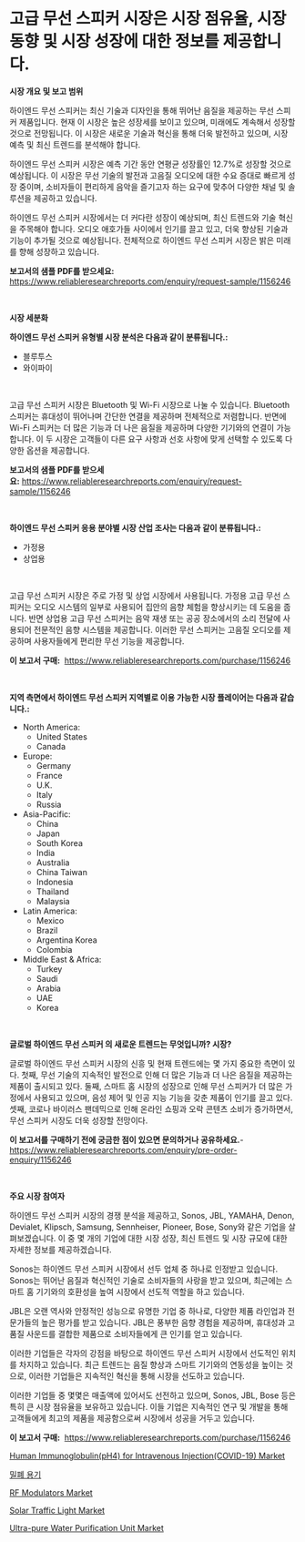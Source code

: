 <p><h1>고급 무선 스피커 시장은 시장 점유율, 시장 동향 및 시장 성장에 대한 정보를 제공합니다.</h1></p><p><strong>시장 개요 및 보고 범위</strong></p>
<p><p>하이엔드 무선 스피커는 최신 기술과 디자인을 통해 뛰어난 음질을 제공하는 무선 스피커 제품입니다. 현재 이 시장은 높은 성장세를 보이고 있으며, 미래에도 계속해서 성장할 것으로 전망됩니다. 이 시장은 새로운 기술과 혁신을 통해 더욱 발전하고 있으며, 시장 예측 및 최신 트렌드를 분석해야 합니다.</p><p>하이엔드 무선 스피커 시장은 예측 기간 동안 연평균 성장률인 12.7%로 성장할 것으로 예상됩니다. 이 시장은 무선 기술의 발전과 고음질 오디오에 대한 수요 증대로 빠르게 성장 중이며, 소비자들이 편리하게 음악을 즐기고자 하는 요구에 맞추어 다양한 채널 및 솔루션을 제공하고 있습니다.</p><p>하이엔드 무선 스피커 시장에서는 더 커다란 성장이 예상되며, 최신 트렌드와 기술 혁신을 주목해야 합니다. 오디오 애호가들 사이에서 인기를 끌고 있고, 더욱 향상된 기술과 기능이 추가될 것으로 예상됩니다. 전체적으로 하이엔드 무선 스피커 시장은 밝은 미래를 향해 성장하고 있습니다.</p></p>
<p><strong>보고서의 샘플 PDF를 받으세요:</strong> <a href="https://www.reliableresearchreports.com/enquiry/request-sample/1156246">https://www.reliableresearchreports.com/enquiry/request-sample/1156246</a></p>
<p>&nbsp;</p>
<p><strong>시장 세분화</strong></p>
<p><strong>하이엔드 무선 스피커 유형별 시장 분석은 다음과 같이 분류됩니다.:</strong></p>
<p><ul><li>블루투스</li><li>와이파이</li></ul></p>
<p>&nbsp;</p>
<p><p>고급 무선 스피커 시장은 Bluetooth 및 Wi-Fi 시장으로 나눌 수 있습니다. Bluetooth 스피커는 휴대성이 뛰어나며 간단한 연결을 제공하며 전체적으로 저렴합니다. 반면에 Wi-Fi 스피커는 더 많은 기능과 더 나은 음질을 제공하며 다양한 기기와의 연결이 가능합니다. 이 두 시장은 고객들이 다른 요구 사항과 선호 사항에 맞게 선택할 수 있도록 다양한 옵션을 제공합니다.</p></p>
<p><strong>보고서의 샘플 PDF를 받으세요:</strong>&nbsp;<a href="https://www.reliableresearchreports.com/enquiry/request-sample/1156246">https://www.reliableresearchreports.com/enquiry/request-sample/1156246</a></p>
<p>&nbsp;</p>
<p><strong> 하이엔드 무선 스피커 응용 분야별 시장 산업 조사는 다음과 같이 분류됩니다.:</strong></p>
<p><ul><li>가정용</li><li>상업용</li></ul></p>
<p>&nbsp;</p>
<p><p>고급 무선 스피커 시장은 주로 가정 및 상업 시장에서 사용됩니다. 가정용 고급 무선 스피커는 오디오 시스템의 일부로 사용되어 집안의 음향 체험을 향상시키는 데 도움을 줍니다. 반면 상업용 고급 무선 스피커는 음악 재생 또는 공공 장소에서의 소리 전달에 사용되어 전문적인 음향 시스템을 제공합니다. 이러한 무선 스피커는 고음질 오디오를 제공하며 사용자들에게 편리한 무선 기능을 제공합니다.</p></p>
<p><strong>이 보고서 구매:</strong>&nbsp; <a href="https://www.reliableresearchreports.com/purchase/1156246">https://www.reliableresearchreports.com/purchase/1156246</a></p>
<p>&nbsp;</p>
<p><strong>지역 측면에서 하이엔드 무선 스피커 지역별로 이용 가능한 시장 플레이어는 다음과 같습니다.:</strong></p>
<p><ul>
    <li>
        North America:
        <ul>
            <li>United States</li>
            <li>Canada</li>
        </ul>
    </li>
    <li>
        Europe:
        <ul>
            <li>Germany</li>
            <li>France</li>
            <li>U.K.</li>
            <li>Italy</li>
            <li>Russia</li>
        </ul>
    </li>
    <li>
        Asia-Pacific:
        <ul>
            <li>China</li>
            <li>Japan</li>
            <li>South Korea</li>
            <li>India</li>
            <li>Australia</li>
            <li>China Taiwan</li>
            <li>Indonesia</li>
            <li>Thailand</li>
            <li>Malaysia</li>
        </ul>
    </li>
    <li>
        Latin America:
        <ul>
            <li>Mexico</li>
            <li>Brazil</li>
            <li>Argentina Korea</li>
            <li>Colombia</li>
        </ul>
    </li>
    <li>
        Middle East & Africa:
        <ul>
            <li>Turkey</li>
            <li>Saudi</li>
            <li>Arabia</li>
            <li>UAE</li>
            <li>Korea</li>
        </ul>
    </li>
    </ul></p>
<p>&nbsp;</p>
<p><strong>글로벌 하이엔드 무선 스피커 의 새로운 트렌드는 무엇입니까? 시장?</strong></p>
<p><p>글로벌 하이엔드 무선 스피커 시장의 신흥 및 현재 트렌드에는 몇 가지 중요한 측면이 있다. 첫째, 무선 기술의 지속적인 발전으로 인해 더 많은 기능과 더 나은 음질을 제공하는 제품이 출시되고 있다. 둘째, 스마트 홈 시장의 성장으로 인해 무선 스피커가 더 많은 가정에서 사용되고 있으며, 음성 제어 및 인공 지능 기능을 갖춘 제품이 인기를 끌고 있다. 셋째, 코로나 바이러스 팬데믹으로 인해 온라인 쇼핑과 오락 콘텐츠 소비가 증가하면서, 무선 스피커 시장도 더욱 성장할 전망이다.</p></p>
<p><strong>이 보고서를 구매하기 전에 궁금한 점이 있으면 문의하거나 공유하세요.</strong>- <a href="https://www.reliableresearchreports.com/enquiry/pre-order-enquiry/1156246">https://www.reliableresearchreports.com/enquiry/pre-order-enquiry/1156246</a></p>
<p>&nbsp;</p>
<p><strong>주요 시장 참여자</strong></p>
<p><p>하이엔드 무선 스피커 시장의 경쟁 분석을 제공하고, Sonos, JBL, YAMAHA, Denon, Devialet, Klipsch, Samsung, Sennheiser, Pioneer, Bose, Sony와 같은 기업을 살펴보겠습니다. 이 중 몇 개의 기업에 대한 시장 성장, 최신 트렌드 및 시장 규모에 대한 자세한 정보를 제공하겠습니다.</p><p>Sonos는 하이엔드 무선 스피커 시장에서 선두 업체 중 하나로 인정받고 있습니다. Sonos는 뛰어난 음질과 혁신적인 기술로 소비자들의 사랑을 받고 있으며, 최근에는 스마트 홈 기기와의 호환성을 높여 시장에서 선도적 역할을 하고 있습니다.</p><p>JBL은 오랜 역사와 안정적인 성능으로 유명한 기업 중 하나로, 다양한 제품 라인업과 전문가들의 높은 평가를 받고 있습니다. JBL은 풍부한 음향 경험을 제공하며, 휴대성과 고품질 사운드를 결합한 제품으로 소비자들에게 큰 인기를 얻고 있습니다.</p><p>이러한 기업들은 각자의 강점을 바탕으로 하이엔드 무선 스피커 시장에서 선도적인 위치를 차지하고 있습니다. 최근 트렌드는 음질 향상과 스마트 기기와의 연동성을 높이는 것으로, 이러한 기업들은 지속적인 혁신을 통해 시장을 선도하고 있습니다.</p><p>이러한 기업들 중 몇몇은 매출액에 있어서도 선전하고 있으며, Sonos, JBL, Bose 등은 특히 큰 시장 점유율을 보유하고 있습니다. 이들 기업은 지속적인 연구 및 개발을 통해 고객들에게 최고의 제품을 제공함으로써 시장에서 성공을 거두고 있습니다.</p></p>
<p><strong>이 보고서 구매:</strong>&nbsp;&nbsp;<a href="https://www.reliableresearchreports.com/purchase/1156246">https://www.reliableresearchreports.com/purchase/1156246</a></p>
<p><p><a href="https://issuu.com/reportprime-2/docs/human-immunoglobulinph4-for-intravenous-injectionc">Human Immunoglobulin(pH4) for Intravenous Injection(COVID-19) Market</a></p><p><a href="https://github.com/vs2869dizt0/Market-Research-Report-List-1/blob/main/1265582187405.md">밀폐 용기</a></p><p><a href="https://view.publitas.com/reportprime-1/rf-modulators-market-size-and-growth-market-segmentation-regional-and-country-breakdowns-and-market-trends-for-period-from-2024-2031/">RF Modulators Market</a></p><p><a href="https://github.com/RichRobinson5/Market-Research-Report-List-4/blob/main/solar-traffic-light-market.md">Solar Traffic Light Market</a></p><p><a href="https://frill-swim-3cd.notion.site/Ultra-pure-Water-Purification-Unit-Market-Research-Report-Provides-thorough-Industry-Overview-which-8070bf742d194376a85f0107e6ce692b">Ultra-pure Water Purification Unit Market</a></p></p>
